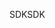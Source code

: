<span data-ttu-id="b4842-101">SDK</span><span class="sxs-lookup"><span data-stu-id="b4842-101">SDK</span></span>